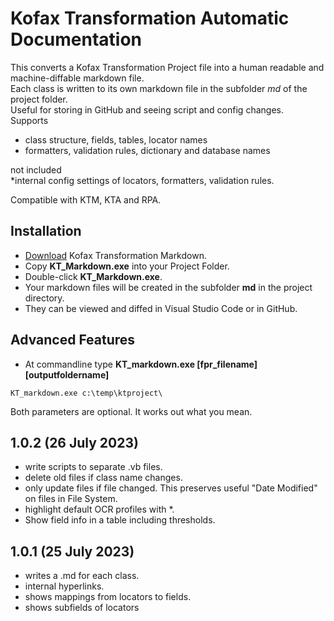 # Kofax Transformation Automatic Documentation
 
This converts a Kofax Transformation Project file into a human readable and machine-diffable markdown file.  
Each class is written to its own markdown file in the subfolder *md* of the project folder.  
Useful for storing in GitHub and seeing script and config changes.  
Supports
* class structure, fields, tables, locator names
* formatters, validation rules, dictionary and database names  

not included  
*internal config settings of locators, formatters, validation rules.  

Compatible with KTM, KTA and RPA.  

## Installation
* [Download](https://github.com/KofaxTransformation/KT_markdown/releases/download/1.0.2/KT_markdown.exe) Kofax Transformation Markdown.
* Copy **KT_Markdown.exe** into your Project Folder.
* Double-click **KT_Markdown.exe**.
* Your markdown files will be created in the subfolder **md** in the project directory. 
* They can be viewed and diffed in Visual Studio Code or in GitHub.

## Advanced Features
* At commandline type **KT_markdown.exe [fpr_filename] [outputfoldername]**
```batch
KT_markdown.exe c:\temp\ktproject\
```
Both parameters are optional. It works out what you mean.  
## 1.0.2 (26 July 2023)
* write scripts to separate .vb files.
* delete old files if class name changes.
* only update files if file changed. This preserves useful "Date Modified" on files in File System.
* highlight default OCR profiles with *.
* Show field info in a table including thresholds.
## 1.0.1 (25 July 2023) 
* writes a .md for each class.
* internal hyperlinks.
* shows mappings from locators to fields.
* shows subfields of locators



